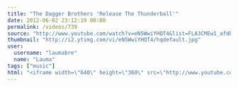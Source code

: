 ```yaml
---
title: "The Dagger Brothers 'Release The Thunderball'"
date: 2012-06-02 23:12:19 00:00
permalink: /videos/739
source: "http://www.youtube.com/watch?v=eN5WwiYHQT4&list=FLA3CMEw1_afdBrD3Pq2LTpA&index=6&feature=plpp_video"
thumbnail: "http://i2.ytimg.com/vi/eN5WwiYHQT4/hqdefault.jpg"
user:
  username: "laumabre"
  name: "Lauma"
tags: ["music"]
html: "<iframe width=\"640\" height=\"360\" src=\"http://www.youtube.com/embed/eN5WwiYHQT4?wmode=transparent&fs=1&feature=oembed\" frameborder=\"0\" allowfullscreen></iframe>"
---
```



